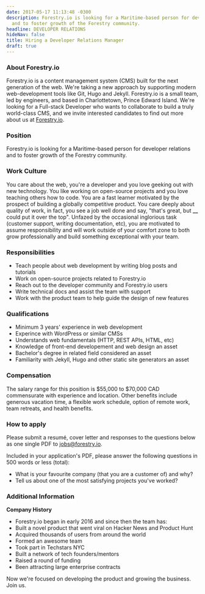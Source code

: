 ```yaml
---
date: 2017-05-17 11:13:48 -0300
description: Forestry.io is looking for a Maritime-based person for developer relations
  and to foster growth of the Forestry community.
headline: DEVELOPER RELATIONS
hideNav: false
title: Hiring a Developer Relations Manager
draft: true
---
```


### About Forestry.io

Forestry.io is a content management system (CMS) built for the next generation of the web. We're taking a new approach by supporting modern web-development tools like Git, Hugo and Jekyll. Forestry.io is a small team, led by engineers, and based in Charlottetown, Prince Edward Island. We're looking for a Full-stack Developer who wants to collaborate to build a truly world-class CMS, and we invite interested candidates to find out more about us at [Forestry.io](https://forestry.io).

### Position

Forestry.io is looking for a Maritime-based person for developer relations and to foster growth of the Forestry community.

### Work Culture

You care about the web, you're a developer and you love geeking out with new technology. You like working on open-source projects and you love teaching others how to code. You are a fast learner motivated by the prospect of building a globally competitive product. You care deeply about quality of work, in fact, you see a job well done and say, "that's great, but **\_\_** could put it over the top". Unfazed by the occasional inglorious task (customer support, writing documentation, etc), you are motivated to assume responsibility and will work outside of your comfort zone to both grow professionally and build something exceptional with your team.

### Responsibilities

* Teach people about web development by writing blog posts and tutorials
* Work on open-source projects related to Forestry.io
* Reach out to the developer community and Forestry.io users
* Write technical docs and assist the team with support
* Work with the product team to help guide the design of new features

### Qualifications

* Minimum 3 years' experience in web development
* Experince with WordPress or similar CMSs
* Understands web fundamentals (HTTP, REST APIs, HTML, etc)
* Knowledge of front-end developement and web design an asset
* Bachelor's degree in related field considered an asset
* Familiarity with Jekyll, Hugo and other static site generators an asset

### Compensation

The salary range for this position is $55,000 to $70,000 CAD commensurate with experience and location. Other benefits include generous vacation time, a flexible work schedule, option of remote work, team retreats, and health benefits.

### How to apply

Please submit a resumé, cover letter and responses to the questions below as one single PDF to [jobs@forestry.io](mailto:jobs@forestry.io).

Included in your application's PDF, please answer the following questions in 500 words or less (total):

* What is your favourite company (that you are a customer of) and why?
* Tell us about one of the most satisfying projects you've worked?

### Additional Information

**Company History**

* Forestry.io began in early 2016 and since then the team has:
* Built a novel product that went viral on Hacker News and Product Hunt
* Acquired thousands of users from around the world
* Formed an awesome team
* Took part in Techstars NYC
* Built a network of tech founders/mentors
* Raised a round of funding
* Been attracting large enterprise contracts

Now we're focused on developing the product and growing the business. Join us.
